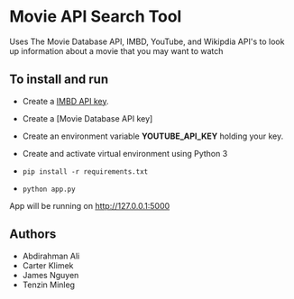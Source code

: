 # Movie API Search Tool

Uses The Movie Database API, IMBD, YouTube, and Wikipdia API's to look up information about a movie that you may want to watch

## To install and run

- Create a [IMBD API key](https://imdb-api.com).
- Create a [Movie Database API key]
- Create an environment variable **YOUTUBE_API_KEY** holding your key.

- Create and activate virtual environment using Python 3
- `pip install -r requirements.txt`
- `python app.py`

App will be running on http://127.0.0.1:5000

## Authors

- Abdirahman Ali
- Carter Klimek
- James Nguyen
- Tenzin Minleg
